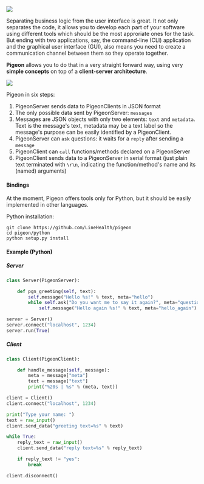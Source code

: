 ![](https://github.com/LineHealth/pigeon/blob/develop/banner.png)

Separating business logic from the user interface is great. It not only separates the code, it allows you to develop each part of your software using different tools which should be the most approriate ones for the task. But ending with two applications, say, the command-line (CLI) application and the graphical user interface (GUI), also means you need to create a communication channel between them so they operate together.

**Pigeon** allows you to do that in a very straight forward way, using very **simple concepts** on top of a **client-server architecture**.

![](https://github.com/LineHealth/pigeon/blob/develop/diagram.png)

Pigeon in six steps:

1. PigeonServer sends data to PigeonClients in JSON format
2. The only possible data sent by PigeonServer: <code>messages</code>
3. Messages are JSON objects with only two elements: <code>text</code> and <code>metadata</code>. Text is the message's text, metadata may be a text label so the message's purpose can be easily identified by a PigeonClient.
4. PigeonServer can <code>ask</code> questions: it waits for a <code>reply</code> after sending a <code>message</code>
5. PigeonClient can <code>call</code> functions/methods declared on a PigeonServer
6. PigeonClient sends data to a PigeonServer in serial format (just plain text terminated with <code>\r\n</code>, indicating the function/method's name and its (named) arguments)

#### Bindings

At the moment, Pigeon offers tools only for Python, but it should be easily implemented in other languages.

Python installation:
```
git clone https://github.com/LineHealth/pigeon
cd pigeon/python
python setup.py install
```

#### Example (Python)

##### Server
```python
class Server(PigeonServer):

    def pgn_greeting(self, text):
        self.message("Hello %s!" % text, meta="hello")
        while self.ask("Do you want me to say it again?", meta="question") == "yes":
            self.message("Hello again %s!" % text, meta="hello_again")

server = Server()
server.connect("localhost", 1234)
server.run(True)
```
##### Client
```python
class Client(PigeonClient):

    def handle_message(self, message):
        meta = message["meta"]
        text = message["text"]
        print("%20s | %s" % (meta, text))

client = Client()
client.connect("localhost", 1234)

print("Type your name: ")
text = raw_input()
client.send_data("greeting text=%s" % text)

while True:
    reply_text = raw_input()
    client.send_data("reply text=%s" % reply_text)

    if reply_text != "yes":
        break

client.disconnect()
```
